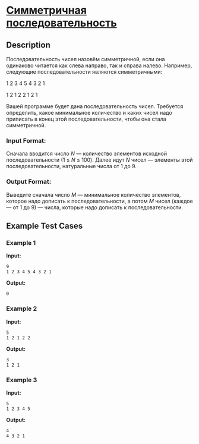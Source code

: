 # [Симметричная последовательность](link)

## Description

Последовательность чисел назовём симметричной, если она одинаково читается как слева направо, так и справа налево. Например, следующие последовательности являются симметричными:

1 2 3 4 5 4 3 2 1 

1 2 1 2 2 1 2 1

Вашей программе будет дана последовательность чисел. Требуется определить, какое минимальное количество и каких чисел надо приписать в конец этой последовательности, чтобы она стала симметричной.
### Input Format:

Сначала вводится число $N$ — количество элементов исходной последовательности (1 $\le$ $N$ $\le$ 100). Далее идут $N$ чисел — элементы этой последовательности,  натуральные числа от 1 до 9.

### Output Format:

Выведите сначала число $M$ — минимальное количество элементов, которое надо дописать к последовательности, а потом $M$ чисел (каждое — от 1 до 9) — числа, которые надо дописать к последовательности.

## Example Test Cases

### Example 1

**Input:**
```
9
1 2 3 4 5 4 3 2 1

```

**Output:**
```
0

```

### Example 2

**Input:**
```
5
1 2 1 2 2

```

**Output:**
```
3
1 2 1

```

### Example 3

**Input:**
```
5
1 2 3 4 5

```

**Output:**
```
4
4 3 2 1

```

